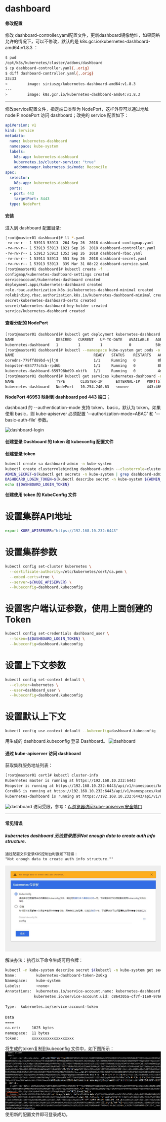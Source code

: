 # dashboard


#### 修改配置

修改 dashboard-controller.yaml配置文件，更新dashboard镜像地址，如果网络允许的情况下，可以不修改，默认的是 k8s.gcr.io/kubernetes-dashboard-amd64:v1.8.3 ：
```bash
$ pwd
/opt/k8s/kubernetes/cluster/addons/dashboard
$ cp dashboard-controller.yaml{,.orig}
$ diff dashboard-controller.yaml{,.orig}
33c33
<         image: siriuszg/kubernetes-dashboard-amd64:v1.8.3
---
>         image: k8s.gcr.io/kubernetes-dashboard-amd64:v1.8.3
```
------

修改service配置文件，指定端口类型为 NodePort，这样外界可以通过地址 nodeIP:nodePort 访问 dashboard；改完的 service 配置如下：
```yaml
apiVersion: v1
kind: Service
metadata:
  name: kubernetes-dashboard
  namespace: kube-system
  labels:
    k8s-app: kubernetes-dashboard
    kubernetes.io/cluster-service: "true"
    addonmanager.kubernetes.io/mode: Reconcile
spec:
  selector:
    k8s-app: kubernetes-dashboard
  ports:
  - port: 443
    targetPort: 8443
  type: NodePort
```

#### 安装
进入到 dashboard 配置目录:
```bash
[root@master01 dashboard]# ll *.yaml
-rw-rw-r-- 1 53913 53913  264 Sep 26  2018 dashboard-configmap.yaml
-rw-rw-r-- 1 53913 53913 1821 Sep 26  2018 dashboard-controller.yaml
-rw-rw-r-- 1 53913 53913 1353 Sep 26  2018 dashboard-rbac.yaml
-rw-rw-r-- 1 53913 53913  551 Sep 26  2018 dashboard-secret.yaml
-rw-rw-r-- 1 53913 53913  339 Mar 31 08:22 dashboard-service.yaml
[root@master01 dashboard]# kubectl create -f  .
configmap/kubernetes-dashboard-settings created
serviceaccount/kubernetes-dashboard created
deployment.apps/kubernetes-dashboard created
role.rbac.authorization.k8s.io/kubernetes-dashboard-minimal created
rolebinding.rbac.authorization.k8s.io/kubernetes-dashboard-minimal created
secret/kubernetes-dashboard-certs created
secret/kubernetes-dashboard-key-holder created
service/kubernetes-dashboard created
```

#### 查看分配的 NodePort
```bash
[root@master01 dashboard]# kubectl get deployment kubernetes-dashboard  -n kube-system
NAME                   DESIRED   CURRENT   UP-TO-DATE   AVAILABLE   AGE
kubernetes-dashboard   1         1         1            0           50s
[root@master01 dashboard]# kubectl --namespace kube-system get pods -o wide
NAME                                    READY   STATUS    RESTARTS   AGE     IP             NODE             NOMINATED NODE
coredns-779ffd89bd-vjlj8                1/1     Running   0          8h      172.30.14.11   192.168.10.242   <none>
heapster-684777c4cb-rpd6b               1/1     Running   0          8h      172.30.14.6    192.168.10.242   <none>
kubernetes-dashboard-659798bd99-nktfk   1/1     Running   0          4m53s   172.30.14.17   192.168.10.242   <none>
[root@master01 dashboard]# kubectl get services kubernetes-dashboard -n kube-system
NAME                   TYPE       CLUSTER-IP      EXTERNAL-IP   PORT(S)         AGE
kubernetes-dashboard   NodePort   10.254.240.63   <none>        443:46953/TCP   5m55s
```

**NodePort 46953 映射到 dashboard pod 443 端口；**

dashboard 的 --authentication-mode 支持 token、basic，默认为 token。如果使用 basic，则 kube-apiserver 必须配置 '--authorization-mode=ABAC' 和 '--basic-auth-file' 参数。

![dashboard-login](/images/dashboard-login.png)

#### 创建登录 Dashboard 的 token 和 kubeconfig 配置文件
**创建登录 token**

```bash
kubectl create sa dashboard-admin -n kube-system
kubectl create clusterrolebinding dashboard-admin --clusterrole=cluster-admin --serviceaccount=kube-system:dashboard-admin
ADMIN_SECRET=$(kubectl get secrets -n kube-system | grep dashboard-admin | awk '{print $1}')
DASHBOARD_LOGIN_TOKEN=$(kubectl describe secret -n kube-system ${ADMIN_SECRET} | grep -E '^token' | awk '{print $2}')
echo ${DASHBOARD_LOGIN_TOKEN}
```

**创建使用 token 的 KubeConfig 文件**
# 设置集群API地址
```bash
export KUBE_APISERVER="https://192.168.10.232:6443"
```
# 设置集群参数
```bash
kubectl config set-cluster kubernetes \
  --certificate-authority=/etc/kubernetes/cert/ca.pem \
  --embed-certs=true \
  --server=${KUBE_APISERVER} \
  --kubeconfig=dashboard.kubeconfig
```
# 设置客户端认证参数，使用上面创建的 Token
```bash
kubectl config set-credentials dashboard_user \
  --token=${DASHBOARD_LOGIN_TOKEN} \
  --kubeconfig=dashboard.kubeconfig
```

# 设置上下文参数
```bash
kubectl config set-context default \
  --cluster=kubernetes \
  --user=dashboard_user \
  --kubeconfig=dashboard.kubeconfig
```
# 设置默认上下文
```bash
kubectl config use-context default --kubeconfig=dashboard.kubeconfig
```

用生成的 dashboard.kubeconfig 登录 Dashboard。
![dashboard](/images/dashboard0.png)

#### 通过 kube-apiserver 访问 dashboard
获取集群服务地址列表：
```bash
[root@master01 cert]# kubectl cluster-info  
Kubernetes master is running at https://192.168.10.232:6443
Heapster is running at https://192.168.10.232:6443/api/v1/namespaces/kube-system/services/heapster/proxy
CoreDNS is running at https://192.168.10.232:6443/api/v1/namespaces/kube-system/services/kube-dns:dns/proxy
kubernetes-dashboard is running at https://192.168.10.232:6443/api/v1/namespaces/kube-system/services/https:kubernetes-dashboard:/proxy
```
![dashboard](/images/apiserver-dashboard-login.png)
访问受限，参考：[A.浏览器访问kube-apiserver安全端口](kube-apiserver-sec-port.md)

---------

#### 常见错误
##### kubernetes dashboard 无法登录提示Not enough data to create auth info structure.
```
通过配置文件登录K8S控制台时报如下错误：
"Not enough data to create auth info structure.""
```
![dashboard-error1](/images/dashboard-error1.png)

解决办法：执行以下命令生成可用令牌：
```bash
kubectl -n kube-system describe secret $(kubectl -n kube-system get secret | awk '{print $1}'| grep kubernetes-dashboard-token)            
Name:         kubernetes-dashboard-token-2s6xg
Namespace:    kube-system
Labels:       <none>
Annotations:  kubernetes.io/service-account.name: kubernetes-dashboard
             kubernetes.io/service-account.uid: c864305a-cf7f-11e9-9766-005056fbe45f

Type:  kubernetes.io/service-account-token

Data
====
ca.crt:     1025 bytes
namespace:  11 bytes
token:      xxxxxxxxxxxxxxxxxxx
```
将生成的token复制到kubeconfig 文件中，如下图所示：
![dashboard-error1](/images/dashboard-error2.png)
使用新的配置文件即可登录成功。
